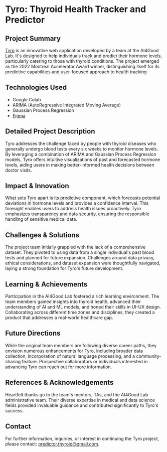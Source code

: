 # Tyro: Thyroid Health Tracker and Predictor

## Project Summary

[Tyro](https://www.ai4goodlab.com/news/project-reports/2022/10/13/tyro-2022-montreal-accelerator-award-winner) is an innovative web application developed by a team at the AI4Good Lab. It's designed to help individuals track and predict their hormone levels, particularly catering to those with thyroid conditions. The project emerged as the 2022 Montreal Accelerator Award winner, distinguishing itself for its predictive capabilities and user-focused approach to health tracking

## Technologies Used

- Google Colab
- ARIMA (AutoRegressive Integrated Moving Average)
- Gaussian Process Regression
- [Figma](https://figmashort.link/yfEYBX)

## Detailed Project Description

Tyro addresses the challenge faced by people with thyroid diseases who generally undergo blood tests every six weeks to monitor hormone levels. By leveraging a combination of ARIMA and Gaussian Process Regression models, Tyro offers intuitive visualizations of past and forecasted hormone levels, aiding users in making better-informed health decisions between doctor visits.

## Impact & Innovation

What sets Tyro apart is its predictive component, which forecasts potential deviations in hormone levels and provides a confidence interval. This foresight enables users to address health issues proactively. Tyro emphasizes transparency and data security, ensuring the responsible handling of sensitive medical data.

## Challenges & Solutions

The project team initially grappled with the lack of a comprehensive dataset. They pivoted to using data from a single individual's past blood tests and planned for future expansion. Challenges around data privacy, ethical considerations, and dataset expansion were thoughtfully navigated, laying a strong foundation for Tyro's future development.

## Learning & Achievements

Participation in the AI4Good Lab fostered a rich learning environment. The team members gained insights into thyroid health, advanced their understanding of AI and ML models, and honed their skills in UI-UX design. Collaborating across different time zones and disciplines, they created a product that addresses a real-world healthcare gap.

## Future Directions

While the original team members are following diverse career paths, they envision numerous enhancements for Tyro, including broader data collection, incorporation of natural language processing, and a community-sharing feature. Prospective collaborators or individuals interested in advancing Tyro can reach out for more information.

## References & Acknowledgements

Heartfelt thanks go to the team's mentors, TAs, and the AI4Good Lab administrative team. Their diverse expertise in medical and data science fields provided invaluable guidance and contributed significantly to Tyro's success.

## Contact

For further information, inquiries, or interest in continuing the Tyro project, please contact: [predictor.thyroid@gmail.com](mailto:predictor.thyroid@gmail.com).
